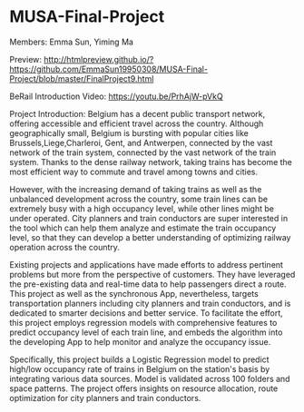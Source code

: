 # MUSA-Final-Project
Members:
Emma Sun, Yiming Ma

Preview:
http://htmlpreview.github.io/?https://github.com/EmmaSun19950308/MUSA-Final-Project/blob/master/FinalProject9.html

BeRail Introduction Video:
https://youtu.be/PrhAjW-pVkQ

Project Introduction:
Belgium has a decent public transport network, offering accessible and efficient travel across the country. Although geographically small, Belgium is bursting with popular cities like Brussels,Liege,Charleroi, Gent, and Antwerpen, connected by the vast network of the train system, connected by the vast network of the train system. Thanks to the dense railway network, taking trains has become the most efficient way to commute and travel among towns and cities.

However, with the increasing demand of taking trains as well as the unbalanced development across the country, some train lines can be extremely busy with a high occupancy level, while other lines might be under operated. City planners and train conductors are super interested in the tool which can help them analyze and estimate the train occupancy level, so that they can develop a better understanding of optimizing railway operation across the country.

Existing projects and applications have made efforts to address pertinent problems but more from the perspective of customers. They have leveraged the pre-existing data and real-time data to help passengers direct a route. This project as well as the synchronous App, nevertheless, targets transportation planners including city planners and train conductors, and is dedicated to smarter decisions and better service. To facilitate the effort, this project employs regression models with comprehensive features to predict occupancy level of each train line, and embeds the algorithm into the developing App to help monitor and analyze the occupancy issue.

Specifically, this project builds a Logistic Regression model to predict high/low occupancy rate of trains in Belgium on the station's basis by integrating various data sources. Model is validated across 100 folders and space patterns. The project offers insights on resource allocation, route optimization for city planners and train conductors.
